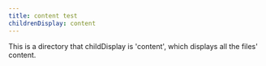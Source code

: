```yaml
---
title: content test
childrenDisplay: content
---
```


This is a directory that childDisplay is 'content', which displays all the files' content.
